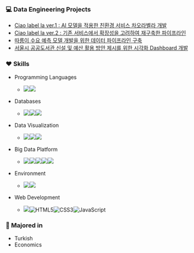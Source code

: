 ### :computer: Data Engineering Projects
- [Ciao label la ver.1 : AI 모델을 적용한 친환경 서비스 차오라벨라 개발](https://github.com/hanna-joo/PJT_Ciaolabella1)
- [Ciao label la ver.2 : 기존 서비스에서 확장성을 고려하여 재구축한 파이프라인](https://github.com/hanna-joo/PJT_Ciaolabella2)
- [따릉이 수요 예측 모델 개발을 위한 데이터 파이프라인 구축](https://github.com/hanna-joo/PJT_SeoulBike)
- [서울시 공공도서관 신설 및 예산 활용 방안 제시를 위한 시각화 Dashboard 개발](https://github.com/hanna-joo/PJT_SeoulLibrary)

### :heart: Skills
- Programming Languages
  - <img src="https://img.shields.io/badge/Python-3766AB.svg?style=flat&logo=Python&logoColor=white"/></a><img src="https://img.shields.io/badge/Pyspark-E25A1C.svg?style=flat&logo=spark&logoColor=white"/></a>
  
- Databases
  - <img src="https://img.shields.io/badge/MySQL-4479A1?style=flat&logo=mysql&logoColor=white"/></a><img src="https://img.shields.io/badge/MongoDB-47A248?style=flat&logo=mongodb&logoColor=white"/></a><img src="https://img.shields.io/badge/Redis-DC382D?style=flat&logo=redis&logoColor=white"/></a>

- Data Visualization
  - <img src="https://img.shields.io/badge/Kibana-005571?style=flat&logo=kibana&logoColor=white"/></a><img src="https://img.shields.io/badge/Streamlit-FF4B4B?style=flat&logo=streamlit&logoColor=white"/></a><img src="https://img.shields.io/badge/Plotly-3F4F75?style=flat&logo=plotly&logoColor=white"/></a>

- Big Data Platform
  - <img src="https://img.shields.io/badge/Hadoop-66CCFF?style=flat&logo=apache-hadoop&logoColor=white"/></a><img src="https://img.shields.io/badge/Elasticsearch-005571?style=flat&logo=elasticsearch&logoColor=white"/></a><img src="https://img.shields.io/badge/Logstash-005571?style=flat&logo=logstash&logoColor=white"/></a><img src="https://img.shields.io/badge/Kafka-231F20?style=flat&logo=apache-kafka&logoColor=white"/></a><img src="https://img.shields.io/badge/Airflow-017CEE?style=flat&logo=apache-airflow&logoColor=white"/></a>

- Environment
  - <img src ="https://img.shields.io/badge/AWS-FF9900.svg?&style=flat&logo=awsec2&logoColor=white"/></a><img src ="https://img.shields.io/badge/Ubuntu-E95420?&style=flat&logo=ubuntu&logoColor=white"/></a>

- Web Development
  - <img src ="https://img.shields.io/badge/Django-092E20.svg?&style=flat&logo=Django&logoColor=white"/><img alt="HTML5" src ="https://img.shields.io/badge/HTML5-E34F26.svg?&style=flat&logo=HTML5&logoColor=white"/></a><img alt="CSS3" src ="https://img.shields.io/badge/CSS3-1572B6?&style=flat&logo=CSS3&logoColor=white"/></a><img alt="JavaScript" src ="https://img.shields.io/badge/JavaScript-F7DF1E?&style=flat&logo=javascript&logoColor=white"/></a>
  

### :pencil: Majored in
+ Turkish
+ Economics



